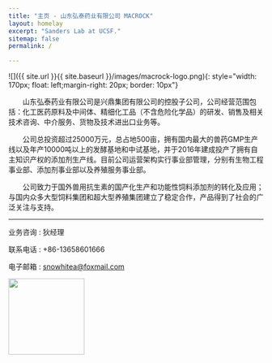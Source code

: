 ```yaml
---
title: "主页 - 山东弘泰药业有限公司 MACROCK"
layout: homelay
excerpt: "Sanders Lab at UCSF."
sitemap: false
permalink: /

---
```

<!--
# Welcome to Sanders Lab at UCSF
-->

![]({{ site.url }}{{ site.baseurl }}/images/macrock-logo.png){: style="width: 170px; float: left;margin-right: 20px; border: 10px"}



&emsp;&emsp;山东弘泰药业有限公司是兴鼎集团有限公司的控股子公司，公司经营范围包括：化工医药原料及中间体、精细化工品（不含危险化学品）的研发、销售及相关技术咨询、中介服务、货物及技术进出口业务等。


&emsp;&emsp;公司总投资超过25000万元，总占地500亩，拥有国内最大的兽药GMP生产线以及年产10000吨以上的发酵基地和中试基地，并于2016年建成投产了拥有自主知识产权的添加剂生产线。目前公司运营架构实行事业部管理，分别有生物工程事业部、添加剂事业部以及养殖服务事业部。

&emsp;&emsp;公司致力于国外兽用抗生素的国产化生产和功能性饲料添加剂的转化及应用；与国内众多大型饲料集团和超大型养殖集团建立了稳定合作，产品得到了社会的广泛关注与支持。


---

业务咨询 : 狄经理 <!-- []() -->

联系电话 : +86-13658601666

电子邮箱 : [snowhitea@foxmail.com]()

<img src="{{ site.url }}{{ site.baseurl }}/images/macrock-qr.png" style="width: 150px">	

<!--
There are five main areas of research:

1. **Gene discovery**: Genomic analysis of DNA using high-throughput sequencing to identify genes associated with human disorders
2. **Understanding the noncoding genome**: Using whole-genome sequencing to identify the elements of the noncoding genome that contribute to ASD
3. **The role of SCN2A in human disorders**: SCN2A mutations are one of the most common causes of ASD; we aim to understand how this risk is mediated with the view to developing therapeutics
4. **Understanding neurodevelopment**: Leveraging functional genomic data to understand physiological brain development and the pathology associated with neuropsychiatric disorders
5. **Sex bias in ASD**: Identifying genes and gene networks that lead to the preponderance of males diagnosed with ASD

### Technologies and methods
The Sanders Lab is primarily a bioinformatic group that uses a wide range of genomic, bioinformatic, and statistical methods including: whole-exome sequencing, whole-genome sequencing, de novo mutation detection, RNA-Seq, and ChIP-Seq.

### Collaborators
We work with closely with numerous collaborators, including the [State Lab](https://www.mstatelab.com/) and [Bender Lab](https://benderlab.ucsf.edu/lab-members) at UCSF, the [Devlin Lab](http://www.psychiatry.pitt.edu/person/bernard-j-devlin-phd) at UPMC, the [Roeder Lab](http://www.stat.cmu.edu/~roeder/) at Carnegie Mellon, the [Sestan Lab](http://medicine.yale.edu/lab/sestan/index.aspx), and the [Talkowski lab](http://talkowski.mgh.harvard.edu/) at Harvard.

### Joining Sanders Lab
If you are interested in joining please go to the [recruitment](recruitment) page.

### Funding
We are grateful for funding from the [National Institute of Mental Health](https://www.nimh.nih.gov/) and the [The Simons Foundation Autism Research Initiative](https://www.sfari.org/), the [Autism Science Foundation](https://autismsciencefoundation.org/), and the [Brain & Behavior Research Foundation](https://www.bbrfoundation.org/).

<figure class="third">
<img src="{{ site.url }}{{ site.baseurl }}/images/logopic/Logo_NIMH.png" style="width: 200px">	<img src="{{ site.url }}{{ site.baseurl }}/images/logopic/Logo_SFARI.png" style="width: 200px">

<img src="{{ site.url }}{{ site.baseurl }}/images/logopic/Logo_ASF.jpeg" style="width: 200px"> <img src="{{ site.url }}{{ site.baseurl }}/images/logopic/Logo_BBRF.png" style="width: 200px">
</figure>


-->



